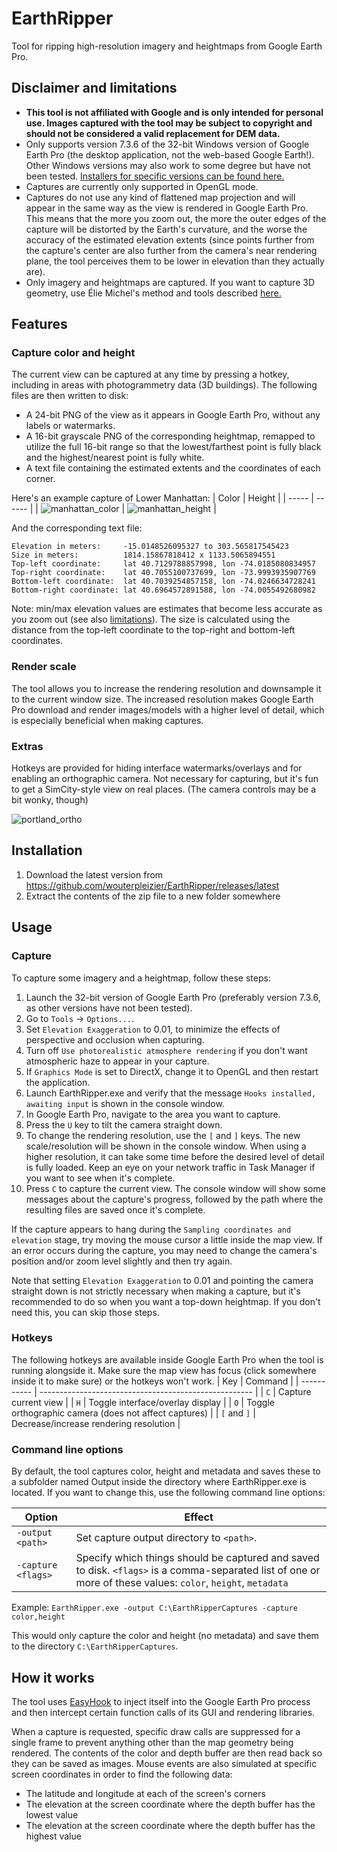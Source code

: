# EarthRipper
Tool for ripping high-resolution imagery and heightmaps from Google Earth Pro.

## Disclaimer and limitations
- **This tool is not affiliated with Google and is only intended for personal use. Images captured with the tool may be subject to copyright and should not be considered a valid replacement for DEM data.**
- Only supports version 7.3.6 of the 32-bit Windows version of Google Earth Pro (the desktop application, not the web-based Google Earth!). Other Windows versions may also work to some degree but have not been tested. [Installers for specific versions can be found here.](https://support.google.com/earth/answer/168344#zippy=%2Cdownload-a-google-earth-pro-direct-installer) 
- Captures are currently only supported in OpenGL mode.
- Captures do not use any kind of flattened map projection and will appear in the same way as the view is rendered in Google Earth Pro. This means that the more you zoom out, the more the outer edges of the capture will be distorted by the Earth's curvature, and the worse the accuracy of the estimated elevation extents (since points further from the capture's center are also further from the camera's near rendering plane, the tool perceives them to be lower in elevation than they actually are).
- Only imagery and heightmaps are captured. If you want to capture 3D geometry, use Élie Michel's method and tools described [here.](https://github.com/eliemichel/MapsModelsImporter)

## Features
### Capture color and height
The current view can be captured at any time by pressing a hotkey, including in areas with photogrammetry data (3D buildings). The following files are then written to disk:
- A 24-bit PNG of the view as it appears in Google Earth Pro, without any labels or watermarks.
- A 16-bit grayscale PNG of the corresponding heightmap, remapped to utilize the full 16-bit range so that the lowest/farthest point is fully black and the highest/nearest point is fully white.
- A text file containing the estimated extents and the coordinates of each corner.

Here's an example capture of Lower Manhattan:
| Color | Height |
| ----- | ------ |
| ![manhattan_color](https://user-images.githubusercontent.com/8166218/219864749-62d7b551-a2e7-47ec-883e-636b380cd2a8.jpg) | ![manhattan_height](https://user-images.githubusercontent.com/8166218/219864763-3eb10bc1-b869-4fc5-bc84-72430484f44e.jpg) |

And the corresponding text file:
```
Elevation in meters:     -15.0148526095327 to 303.565817545423
Size in meters:          1814.15867818412 x 1133.5065894551
Top-left coordinate:     lat 40.7129788857998, lon -74.0185080834957
Top-right coordinate:    lat 40.7055100737699, lon -73.9993935907769
Bottom-left coordinate:  lat 40.7039254857158, lon -74.0246634728241
Bottom-right coordinate: lat 40.6964572891588, lon -74.0055492680982
```

Note: min/max elevation values are estimates that become less accurate as you zoom out (see also [limitations](#disclaimer-and-limitations)). The size is calculated using the distance from the top-left coordinate to the top-right and bottom-left coordinates.

### Render scale
The tool allows you to increase the rendering resolution and downsample it to the current window size. The increased resolution makes Google Earth Pro download and render images/models with a higher level of detail, which is especially beneficial when making captures.

### Extras
Hotkeys are provided for hiding interface watermarks/overlays and for enabling an orthographic camera. Not necessary for capturing, but it's fun to get a SimCity-style view on real places. (The camera controls may be a bit wonky, though)

![portland_ortho](https://user-images.githubusercontent.com/8166218/219865058-fa1054e0-696f-4739-9687-d668155b3e67.jpg)

## Installation
1. Download the latest version from https://github.com/wouterpleizier/EarthRipper/releases/latest
2. Extract the contents of the zip file to a new folder somewhere

## Usage
### Capture
To capture some imagery and a heightmap, follow these steps:

1. Launch the 32-bit version of Google Earth Pro (preferably version 7.3.6, as other versions have not been tested).
2. Go to `Tools` -> `Options...`.
3. Set `Elevation Exaggeration` to 0.01, to minimize the effects of perspective and occlusion when capturing.
4. Turn off `Use photorealistic atmosphere rendering` if you don't want atmospheric haze to appear in your capture.
5. If `Graphics Mode` is set to DirectX, change it to OpenGL and then restart the application.
6. Launch EarthRipper.exe and verify that the message `Hooks installed, awaiting input` is shown in the console window.
7. In Google Earth Pro, navigate to the area you want to capture.
8. Press the `U` key to tilt the camera straight down.
9. To change the rendering resolution, use the `[` and `]` keys. The new scale/resolution will be shown in the console window. When using a higher resolution, it can take some time before the desired level of detail is fully loaded. Keep an eye on your network traffic in Task Manager if you want to see when it's complete.
10. Press `C` to capture the current view. The console window will show some messages about the capture's progress, followed by the path where the resulting files are saved once it's complete.

If the capture appears to hang during the `Sampling coordinates and elevation` stage, try moving the mouse cursor a little inside the map view. If an error occurs during the capture, you may need to change the camera's position and/or zoom level slightly and then try again.

Note that setting `Elevation Exaggeration` to 0.01 and pointing the camera straight down is not strictly necessary when making a capture, but it's recommended to do so when you want a top-down heightmap. If you don't need this, you can skip those steps.

### Hotkeys
The following hotkeys are available inside Google Earth Pro when the tool is running alongside it. Make sure the map view has focus (click somewhere inside it to make sure) or the hotkeys won't work.
| Key         | Command                                               |
| ----------- | ----------------------------------------------------- |
| `C`         | Capture current view                                  |
| `H`         | Toggle interface/overlay display                      |
| `O`         | Toggle orthographic camera (does not affect captures) |
| `[` and `]` | Decrease/increase rendering resolution                |

### Command line options
By default, the tool captures color, height and metadata and saves these to a subfolder named Output inside the directory where EarthRipper.exe is located. If you want to change this, use the following command line options:

| Option             | Effect |
| ------------------ | ------ |
| `-output <path>`   | Set capture output directory to `<path>`. |
| `-capture <flags>` | Specify which things should be captured and saved to disk. `<flags>` is a comma-separated list of one or more of these values: `color`, `height`, `metadata` |

Example: `EarthRipper.exe -output C:\EarthRipperCaptures -capture color,height`

This would only capture the color and height (no metadata) and save them to the directory `C:\EarthRipperCaptures`.

## How it works
The tool uses [EasyHook](https://github.com/EasyHook/EasyHook) to inject itself into the Google Earth Pro process and then intercept certain function calls of its GUI and rendering libraries.

When a capture is requested, specific draw calls are suppressed for a single frame to prevent anything other than the map geometry being rendered. The contents of the color and depth buffer are then read back so they can be saved as images. Mouse events are also simulated at specific screen coordinates in order to find the following data:
- The latitude and longitude at each of the screen's corners
- The elevation at the screen coordinate where the depth buffer has the lowest value
- The elevation at the screen coordinate where the depth buffer has the highest value
